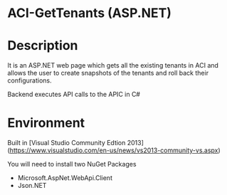ACI-GetTenants (ASP.NET)
========================

# Description


It is an ASP.NET web page which gets all the existing tenants in ACI and allows the user to create snapshots of the tenants and roll back their configurations.

Backend executes API calls to the APIC in C#

# Environment

Built in [Visual Studio Community Edtion 2013]
(https://www.visualstudio.com/en-us/news/vs2013-community-vs.aspx)

You will need to install two NuGet Packages
* Microsoft.AspNet.WebApi.Client
* Json.NET




